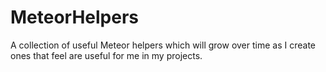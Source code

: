 # MeteorHelpers
A collection of useful Meteor helpers which will grow over time as I create ones that feel are useful for me in my projects.
